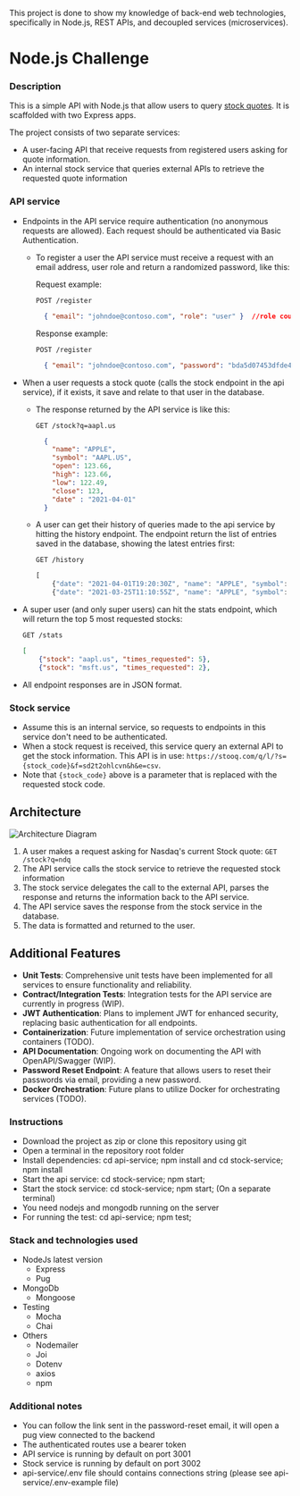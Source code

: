 This project is done to show my knowledge of back-end web technologies, specifically in Node.js, REST APIs, and decoupled services (microservices).

# Node.js Challenge

### Description
This is a simple API with Node.js that allow users to query [stock quotes](https://www.investopedia.com/terms/s/stockquote.asp). It is scaffolded with two Express apps.

The project consists of two separate services:

* A user-facing API that receive requests from registered users asking for quote information.
* An internal stock service that queries external APIs to retrieve the requested quote information


### API service

* Endpoints in the API service require authentication (no anonymous requests are allowed). Each request should be authenticated via Basic Authentication.
  * To register a user the API service must receive a request with an email address, user role and return a randomized password, like this:

    Request example:

    `POST /register`

    ```json
      { "email": "johndoe@contoso.com", "role": "user" }  //role could be user/admin
    ```

    Response example:

    `POST /register`

    ```json
      { "email": "johndoe@contoso.com", "password": "bda5d07453dfde4440803cfcdec48d92" }
    ```
* When a user requests a stock quote (calls the stock endpoint in the api service), if it exists, it save and relate to that user in the database.
  * The response returned by the API service is like this:

    `GET /stock?q=aapl.us`

    ```json
      {
        "name": "APPLE",
        "symbol": "AAPL.US",
        "open": 123.66,
        "high": 123.66,
        "low": 122.49,
        "close": 123,
        "date" : "2021-04-01"
      }
    ```
  * A user can get their history of queries made to the api service by hitting the history endpoint. The endpoint return the list of entries saved in the database, showing the latest entries first:

    `GET /history`

    ```javascript
    [
        {"date": "2021-04-01T19:20:30Z", "name": "APPLE", "symbol": "AAPL.US", "open": "123.66", "high": 123.66, "low": 122.49, "close": "123"},
        {"date": "2021-03-25T11:10:55Z", "name": "APPLE", "symbol": "AAPL.US", "open": "121.10", "high": 123.66, "low": 122, "close": "122"},
    ```
* A super user (and only super users) can hit the stats endpoint, which will return the top 5 most requested stocks:

  `GET /stats`

  ```json
  [
      {"stock": "aapl.us", "times_requested": 5},
      {"stock": "msft.us", "times_requested": 2},
*  All endpoint responses are in JSON format.

### Stock service

* Assume this is an internal service, so requests to endpoints in this service don't need to be authenticated.
* When a stock request is received, this service query an external API to get the stock information. This API is in use: `https://stooq.com/q/l/?s={stock_code}&f=sd2t2ohlcvn&h&e=csv`.
* Note that `{stock_code}` above is a parameter that is replaced with the requested stock code.

## Architecture

![Architecture Diagram](https://git.jobsity.com/jobsity/node-challenge/-/blob/master/architecture.png)

1.  A user makes a request asking for Nasdaq's current Stock quote: `GET /stock?q=ndq`
2.  The API service calls the stock service to retrieve the requested stock information
3.  The stock service delegates the call to the external API, parses the response and returns the information back to the API service.
4.  The API service saves the response from the stock service in the database.
5.  The data is formatted and returned to the user.


## Additional Features

- **Unit Tests**: Comprehensive unit tests have been implemented for all services to ensure functionality and reliability.
- **Contract/Integration Tests**: Integration tests for the API service are currently in progress (WIP).
- **JWT Authentication**: Plans to implement JWT for enhanced security, replacing basic authentication for all endpoints.
- **Containerization**: Future implementation of service orchestration using containers (TODO).
- **API Documentation**: Ongoing work on documenting the API with OpenAPI/Swagger (WIP).
- **Password Reset Endpoint**: A feature that allows users to reset their passwords via email, providing a new password.
- **Docker Orchestration**: Future plans to utilize Docker for orchestrating services (TODO).



### Instructions
- Download the project as zip or clone this repository using git
- Open a terminal in the repository root folder
- Install dependencies: cd api-service; npm install and cd stock-service; npm install
- Start the api service: cd stock-service; npm start;
- Start the stock service: cd stock-service; npm start; (On a separate terminal)
- You need nodejs and mongodb running on the server
- For running the test: cd api-service; npm test;


### Stack and technologies used
- NodeJs latest version
    - Express
    - Pug
- MongoDb
    - Mongoose
- Testing
    - Mocha
    - Chai
- Others
    - Nodemailer 
    - Joi
    - Dotenv 
    - axios
    - npm



### Additional notes
 - You can follow the link sent in the password-reset email, it will open a pug view connected to the backend
 - The authenticated routes use a bearer token
 - API service is running by default on port 3001
 - Stock service is running by default on port 3002
 - api-service/.env file should contains connections string (please see api-service/.env-example file)
